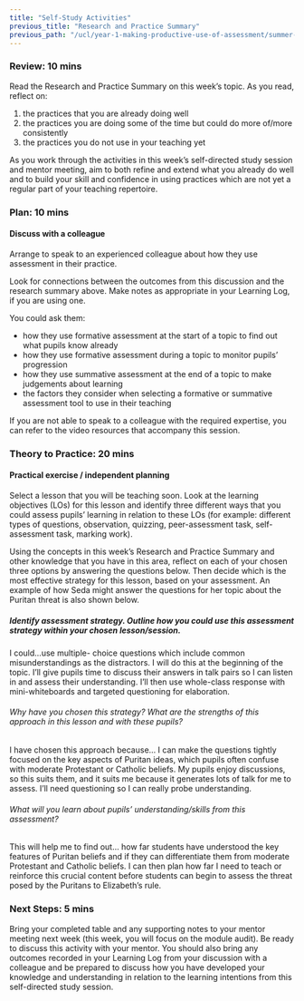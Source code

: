 ```yaml
---
title: "Self-Study Activities"
previous_title: "Research and Practice Summary"
previous_path: "/ucl/year-1-making-productive-use-of-assessment/summer-week-2-ect-research-and-practice-summary"
---
```



### Review: 10 mins

Read the Research and Practice Summary on this week’s topic. As you read, reflect on:

1. the practices that you are already doing well
2. the practices you are doing some of the time but could do more of/more consistently
3. the practices you do not use in your teaching yet

As you work through the activities in this week’s self-directed study session and mentor meeting, aim to both refine and extend what you already do well and to build your skill and confidence in using practices which are not yet a regular part of your teaching repertoire.

### Plan: 10 mins

#### Discuss with a colleague

Arrange to speak to an experienced colleague about how they use assessment in their practice.

Look for connections between the outcomes from this discussion and the research summary above. Make notes as appropriate in your Learning Log, if you are using one.

You could ask them:

- how they use formative assessment at the start of a topic to find out what pupils know already
- how they use formative assessment during a topic to monitor pupils’ progression
- how they use summative assessment at the end of a topic to make judgements about learning
- the factors they consider when selecting a formative or summative assessment tool to use in their teaching

If you are not able to speak to a colleague with the required expertise, you can refer to the video resources that accompany this session.

### Theory to Practice: 20 mins

#### Practical exercise / independent planning

Select a lesson that you will be teaching soon. Look at the learning objectives (LOs) for this lesson and identify three different ways that you could assess pupils’ learning in relation to these LOs (for example: different types of questions, observation, quizzing, peer-assessment task, self-assessment task, marking work).

Using the concepts in this week’s Research and Practice Summary and other knowledge that you have in this area, reflect on each of your chosen three options by answering the questions below. Then decide which is the most effective strategy for this lesson, based on your assessment. An example of how Seda might answer the questions for her topic about the Puritan threat is also shown below.

##### Identify assessment strategy. Outline how you could use this assessment strategy within your chosen lesson/session.
I could…use multiple- choice questions which include common misunderstandings as the distractors. I will do this at the beginning of the topic. I’ll give pupils time to discuss their answers in talk pairs so I can listen in and assess their understanding. I’ll then use whole-class response with mini-whiteboards and targeted questioning for elaboration. 

###### Why have you chosen this strategy? What are the strengths of this approach in this lesson and with these pupils?  
I have chosen this approach because… I can make the questions tightly focused on the key aspects of Puritan ideas, which pupils often confuse with moderate Protestant or Catholic beliefs. My pupils enjoy discussions, so this suits them, and it suits me because it generates lots of talk for me to assess. I’ll need questioning so I can really probe understanding. 

###### What will you learn about pupils’ understanding/skills from this assessment?
This will help me to find out… how far students have understood the key features of Puritan beliefs and if they can differentiate them from moderate Protestant and Catholic beliefs. I can then plan how far I need to teach or reinforce this crucial content before students can begin to assess the threat posed by the Puritans to Elizabeth’s rule. 

### Next Steps: 5 mins

Bring your completed table and any supporting notes to your mentor meeting next week (this week, you will focus on the module audit). Be ready to discuss this activity with your mentor. You should also bring any outcomes recorded in your Learning Log from your discussion with a colleague and be prepared to discuss how you have developed your knowledge and understanding in relation to the learning intentions
from this self-directed study session.

